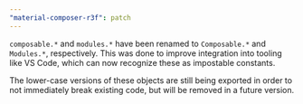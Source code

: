 ```yaml
---
"material-composer-r3f": patch
---
```


`composable.*` and `modules.*` have been renamed to `Composable.*` and `Modules.*`, respectively. This was done to improve integration into tooling like VS Code, which can now recognize these as impostable constants.

The lower-case versions of these objects are still being exported in order to not immediately break existing code, but will be removed in a future version.
